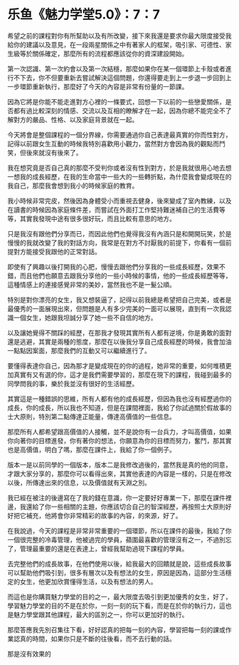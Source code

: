 # 乐鱼《魅力学堂5.0》：7：7

希望之前的課程對你有所幫助以及有所改變，接下來我還是要求你最大限度接受我給你的建議以及意見，在一段兩星關係之中有著家人的框架，吸引家、可德性、家生級等於關係確定，那麼所有的流程都應該從你的資深建設開始。

第一次認識、第一次約會以及第一次結穩，那麼如果你在某一個環節上卡殼或者進行不下去，你不但要重新去嘗試解決這個問題，你還得要走到上一步退一步回到上一步環節重新執行，那麼好了今天的內容是非常有份量的一節課。

因為它將是你能不能走進對方心裡的一條要式，回想一下以前的一些戀愛關係，是否都有過比較深刻的情感、交流以及互相的瞭解才在一起，因為你總不能完全不了解對方的嚴品、性格、以及家庭背景就在一起。

今天將會是整個課程的一個分界線，你需要通過你自己表達最真實的你而性對方，記得以前跟女生互動的時候我特別喜歡用小觀力，當然對方會因為我的觀點而鬥笑，但後來就沒有後來了。

我在想究竟是否自己真的那麼不受判你或者沒有性到對方，於是我就很用心地去想一想我的成長經歷，在我的生命當中一些大的一些轉折點，為什麼我會變成現在的我自己，那麼我會想到我小的時候家庭的教育。

我小時候非常完皮，然後因為身體受小而重視去健身，後來變成了室內教練，以及在讀書的時候因為家庭條件差，而嘗試在外面打工作堅持難迷補自己的生活費等等，其實我發現中途有很多很好玩，而且比較有意思的地方。

只是我沒有跟他們分享而已，而因此他們也覺得我沒有內涵只是和開開玩笑，於是慢慢的我就改變了我的對話方向，我常是在對方不討厭我的前提下，你看有一個前提對方能接受我跟他的正常對話。

即使有了興趣以後打開我的心肥，慢慢去跟他們分享我的一些成長經歷，效果不錯，而且他們也願意去跟我分享他的一些小時候的事情，他的一些成長經歷等等，這種情感上的連接感覺非常的美妙，當然我也不是一髮公順。

特別是對你漂亮的女生，我又想裝逼了，記得以前我總是希望把自己完美，或者是最優秀的一面展現出來，但問題是人有多少完美的一面可以展現，直到有一次我認識一個女生，她跟我坦誠分享了她一些不自信的地方。

以及讓她覺得不關踩的經歷，在那我才發現其實所有人都有逆境，你是勇敢的面對還是逃避，其實是兩種的態度，那麼在以後我分享自己成長經歷的時候，我會加油一點點因案面，那麼我們的互動又可以繼續進行了。

要懂得表達你自己，因為那才是變成現在的你的過程，她非常的重要，如何堆積更加真實有又有選的你，這才是我們需要學習的，那麼在現下的課程，我碰到最多的同學問我的事，樂於我並沒有很好的生活經歷。

其實這是一種錯誤的思維，所有人都有他的成長經歷，但因為我也沒有經歷過你的成長，你的成長，所以我也不知道，但是在課間裡面，我給了你試過關於假故事的士大原則，特別第二點傳達正能量，傳達高價值的一些信息。

那麼所有人都希望跟高價值的人接觸，並不是說你有一台兵力，才叫高價值，如果你向著你的目標進發，你有著你的想法，你願意為你的目標而努力，奮鬥，那其實也是高價值，明白了嗎，那麼在課件上，我給了你一個例子。

版本一是以前同學的一個版本，版本二是我修改過後的，當然我是真的他的同意，才跟大家分享的，那麼你可以看得出來，其實他表達的內容是一樣的，只是在修改以後，所傳達出來的信息，以及價值就有天淵之別。

我已經在被注的後邊寫在了我的錢在意識，你一定要好好專業一下，那麼在課件裡邊，我還給了你一些相關的主題，你應該切合自己的智深經歷，再按照士大原則好好把它補充，他將會你非常精彩的故事的內容，的來源，好了。

在我說過，今天的課程是非常非常重要的一個環節，所以在課件的最後，我給了你一個很完整的冷毒管理，他被過完的學員，蘋圍最喜歡的管理沒有之一，不過別忘了，管理最重要的還是在表達上，曾經我幫助過現下課程的學員。

去完整他們的成長故事，在他們使用以後，給我最大的回饋就是說，這些成長故事可以幫助他們吸引到，很多有層次以及有想法的女生，原因是因為，這部分生活穩定的女生，他更加欣賞懂得生活，以及有想法的男人。

而這也是你購買魅力學堂的目的之一，最大限度去吸引到更加優秀的女生，好了，學習魅力學堂的目的不是在於你，一刻一刻的玩下看，而是在於你的執行力，這也是魅力學堂跟其他課程，最大的區別之一，你可以更加好的執行。

那麼答應我先別召集往下看，好好認真的把每一刻的內容，學習把每一刻的課或作業認真的時間，如果你只是不斷的往後看，而不去行動的話。

那是沒有效果的